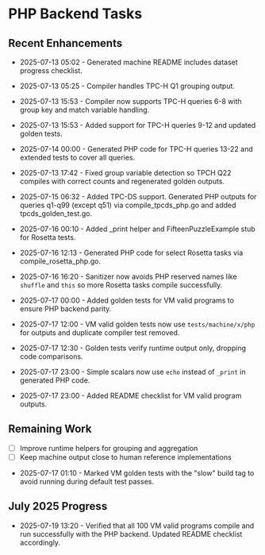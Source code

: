 # PHP Backend Tasks

## Recent Enhancements
- 2025-07-13 05:02 - Generated machine README includes dataset progress checklist.
- 2025-07-13 05:25 - Compiler handles TPC-H Q1 grouping output.
- 2025-07-13 15:53 - Compiler now supports TPC-H queries 6-8 with group key and
  match variable handling.
- 2025-07-13 15:53 - Added support for TPC-H queries 9-12 and updated golden
  tests.
- 2025-07-14 00:00 - Generated PHP code for TPC-H queries 13-22 and extended
  tests to cover all queries.
- 2025-07-13 17:42 - Fixed group variable detection so TPCH Q22 compiles with
  correct counts and regenerated golden outputs.
- 2025-07-15 06:32 - Added TPC-DS support. Generated PHP outputs for queries q1-q99 (except q51) via compile_tpcds_php.go and added tpcds_golden_test.go.
- 2025-07-16 00:10 - Added _print helper and FifteenPuzzleExample stub for Rosetta tests.
- 2025-07-16 12:13 - Generated PHP code for select Rosetta tasks via compile_rosetta_php.go.
- 2025-07-16 16:20 - Sanitizer now avoids PHP reserved names like `shuffle` and
  `this` so more Rosetta tasks compile successfully.
- 2025-07-17 00:00 - Added golden tests for VM valid programs to ensure PHP backend parity.

- 2025-07-17 12:00 - VM valid golden tests now use `tests/machine/x/php` for outputs and duplicate compiler test removed.
- 2025-07-17 12:30 - Golden tests verify runtime output only, dropping code comparisons.

- 2025-07-17 23:00 - Simple scalars now use `echo` instead of `_print` in generated PHP code.
- 2025-07-17 23:00 - Added README checklist for VM valid program outputs.

## Remaining Work
- [ ] Improve runtime helpers for grouping and aggregation
- [ ] Keep machine output close to human reference implementations
- 2025-07-17 01:10 - Marked VM golden tests with the "slow" build tag to avoid running during default test passes.

## July 2025 Progress
- 2025-07-19 13:20 - Verified that all 100 VM valid programs compile and run successfully with the PHP backend. Updated README checklist accordingly.
